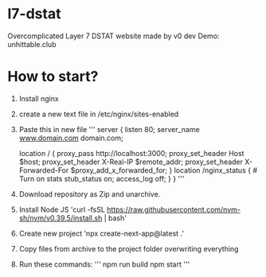 # l7-dstat
Overcomplicated Layer 7 DSTAT website made by v0 dev
Demo: unhittable.club

# How to start?
1. Install nginx
2. create a new text file in /etc/nginx/sites-enabled
3. Paste this in new file
'''
server {
    listen 80;
    server_name www.domain.com domain.com;

    location / {
        proxy_pass http://localhost:3000;
        proxy_set_header Host $host;
        proxy_set_header X-Real-IP $remote_addr;
        proxy_set_header X-Forwarded-For $proxy_add_x_forwarded_for;
    }
    location /nginx_status {
        # Turn on stats
        stub_status on;
        access_log off;
    }
}
'''

4. Download repository as Zip and unarchive.
5. Install Node JS
'curl -fsSL https://raw.githubusercontent.com/nvm-sh/nvm/v0.39.5/install.sh | bash'
6. Create new project
'npx create-next-app@latest .'
7. Copy files from archive to the project folder overwriting everything
8. Run these commands:
'''
npm run build
npm start
'''
